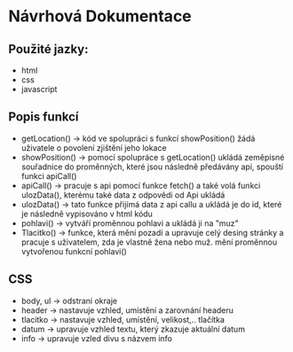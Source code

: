 # Návrhová Dokumentace
## Použité jazky:
- html
- css
- javascript

## Popis funkcí
- getLocation() -> kód ve spolupráci s funkcí showPosition() žádá uživatele o povolení zjištění jeho lokace
- showPosition() -> pomocí spolupráce s getLocation() ukládá zeměpisné souřadnice do proměnných, které jsou následně předávány api, spouští funkci apiCall()
- apiCall() -> pracuje s api pomocí funkce fetch() a také volá funkci ulozData(), kterému také data z odpovědi od Api ukládá
- ulozData() -> tato funkce přijímá data z api callu a ukládá je do id, které je následně vypisováno v html kódu
- pohlavi() -> vytváří proměnnou pohlavi a ukládá ji na "muz"
- Tlacitko() -> funkce, která mění pozadí a upravuje celý desing stránky a pracuje s uživatelem, zda je vlastně žena nebo muž. mění proměnnou vytvořenou funkcní pohlavi()

## CSS
- body, ul -> odstraní okraje
- header -> nastavuje vzhled, umístění a zarovnání headeru
- tlacitko -> nastavuje vzhled, umístění, velikost,.. tlačítka
- datum -> upravuje vzhled textu, který zkazuje aktuální datum
- info -> upravuje vzled divu s názvem info
